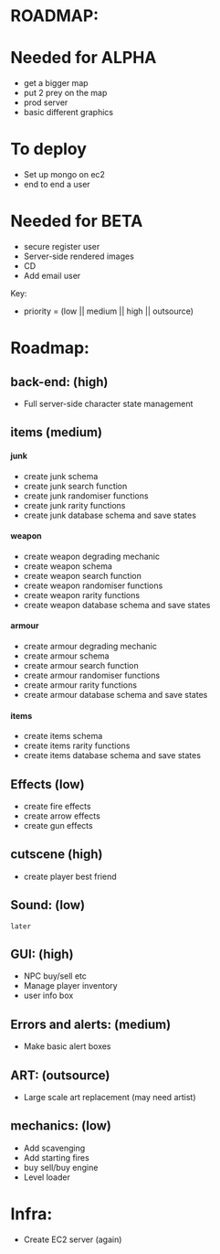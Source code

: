 # ROADMAP:

# Needed for ALPHA
- get a bigger map
- put 2 prey on the map
- prod server
- basic different graphics

# To deploy
- Set up mongo on ec2
- end to end a user

# Needed for BETA
- secure register user
- Server-side rendered images
- CD
- Add email user

Key:
- priority = (low || medium || high || outsource)

# Roadmap:

## back-end: (high)
- Full server-side character state management

## items (medium)
#### junk
- create junk schema
- create junk search function
- create junk randomiser functions
- create junk rarity functions
- create junk database schema and save states

#### weapon
- create weapon degrading mechanic
- create weapon schema
- create weapon search function
- create weapon randomiser functions
- create weapon rarity functions
- create weapon database schema and save states

#### armour
- create armour degrading mechanic
- create armour schema
- create armour search function
- create armour randomiser functions
- create armour rarity functions
- create armour database schema and save states

#### items
- create items schema
- create items rarity functions
- create items database schema and save states

## Effects (low)
- create fire effects
- create arrow effects
- create gun effects

## cutscene (high)
- create player best friend

## Sound: (low)
`later`

## GUI: (high)
- NPC buy/sell etc
- Manage player inventory
- user info box

## Errors and alerts: (medium)
- Make basic alert boxes

## ART: (outsource)
- Large scale art replacement (may need artist)

## mechanics: (low)
- Add scavenging
- Add starting fires
- buy sell/buy engine
- Level loader

# Infra:
- Create EC2 server (again)
